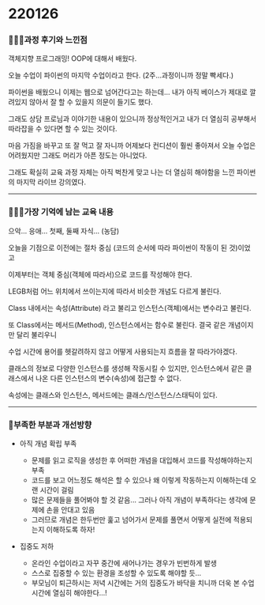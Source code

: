 # 220126

### 👨🏼‍🏫과정 후기와 느낀점

객체지향 프로그래밍! OOP에 대해서 배웠다.

오늘 수업이 파이썬의 마지막 수업이라고 한다. (2주...과정이니까 정말 빡세다.)

파이썬을 배웠으니 이제는 웹으로 넘어간다고는 하는데... 내가 아직 베이스가 제대로 깔려있지 않아서 잘 할 수 있을지 의문이 들기도 했다.

그래도 상담 프로님과 이야기한 내용이 있으니까 정상적인거고 내가 더 열심히 공부해서 따라잡을 수 있다면 할 수 있는 것이다.

마음 가짐을 바꾸고 또 잘 먹고 잘 자니까 어제보다 컨디션이 훨씬 좋아져서 오늘 수업은 어려웠지만 그래도 머리가 아픈 정도는 아니었다.

그래도 확실히 교육 과정 자체는 아직 벅찬게 맞고 나는 더 열심히 해야함을 느낀 파이썬의 마지막 라이브 강의였다.

---

### 💁🏼‍♂️가장 기억에 남는 교육 내용

으악... 응애... 첫째, 둘째 자식... (농담)

오늘을 기점으로 이전에는 절차 중심 (코드의 순서에 따라 파이썬이 작동이 된 것)이었고

이제부터는 객체 중심(객체에 따라서)으로 코드를 작성해야 한다.



LEGB처럼 어느 위치에서 쓰이는지에 따라서 비슷한 개념도 다르게 불린다.

Class 내에서는 속성(Attribute) 라고 불리고 인스턴스(객체)에서는 변수라고 불린다.

또 Class에서는 메서드(Method), 인스턴스에서는 함수로 불린다. 결국 같은 개념이지만 달리 불리우니

수업 시간에 용어를 헷갈려하지 않고 어떻게 사용되는지 흐름을 잘 따라가야겠다. 



클래스의 정보로 다양한 인스턴스를 생성해 작동시킬 수 있지만, 인스턴스에서 같은 클래스에서 나온 다른 인스턴스의 변수(속성)에 접근할 수 없다.



속성에는 클래스와 인스턴스, 메서드에는 클래스/인스턴스/스태틱이 있다.

---

### 💫부족한 부분과 개선방향

- 아직 개념 확립 부족
  - 문제를 읽고 로직을 생성한 후 어떠한 개념을 대입해서 코드를 작성해야하는지 부족
  - 코드를 보고 어느정도 해석은 할 수 있으나 왜 이렇게 작동하는지 이해하는데 오랜 시간이 걸림
  - 많은 문제들을 풀어봐야 할 것 같음... 그러나 아직 개념이 부족하다는 생각에 문제에 손을 안대고 있음
  - 그러므로 개념은 한두번만 훑고 넘어가서 문제를 풀면서 어떻게 실전에 적용되는지 이해하도록 하자!

- 집중도 저하
  - 온라인 수업이라고 자꾸 중간에 새어나가는 경우가 빈번하게 발생
  - 스스로 집중할 수 있는 환경을 조성할 수 있도록 해야할 듯...
  - 부모님이 퇴근하시는 저녁 시간에는 거의 집중도가 바닥을 치니까 더욱 본 수업시간에 열심히 해야한다...!


